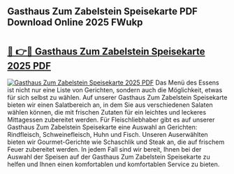 ## Gasthaus Zum Zabelstein Speisekarte PDF Download Online 2025 FWukp

# <h2><a href="http://gccj3l.nevu.top/?p=Gasthaus+Zum+Zabelstein+Speisekarte">🔗 👉🔴 Gasthaus Zum Zabelstein Speisekarte 2025 PDF</a></h2>

[![Gasthaus Zum Zabelstein Speisekarte 2025 PDF](https://i.imgur.com/dBaPXMq.png)](http://gccj3l.nevu.top/?p=Gasthaus+Zum+Zabelstein+Speisekarte)
Das Menü des Essens ist nicht nur eine Liste von Gerichten, sondern auch die Möglichkeit, etwas für sich selbst zu wählen. Auf unserer Gasthaus Zum Zabelstein Speisekarte bieten wir einen Salatbereich an, in dem Sie aus verschiedenen Salaten wählen können, die mit frischen Zutaten für ein leichtes und leckeres Mittagessen zubereitet werden. Für Fleischliebhaber gibt es auf unserer Gasthaus Zum Zabelstein Speisekarte eine Auswahl an Gerichten: Rindfleisch, Schweinefleisch, Huhn und Fisch. Unseren Auserwählten bieten wir Gourmet-Gerichte wie Schaschlik und Steak an, die auf frischem Feuer zubereitet werden. In jedem Fall sind wir bereit, Ihnen bei der Auswahl der Speisen auf der Gasthaus Zum Zabelstein Speisekarte zu helfen und Ihnen einen komfortablen und komfortablen Service zu bieten.
